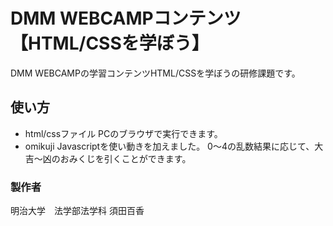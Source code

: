 # DMM WEBCAMPコンテンツ【HTML/CSSを学ぼう】
DMM WEBCAMPの学習コンテンツHTML/CSSを学ぼうの研修課題です。
## 使い方
- html/cssファイル
PCのブラウザで実行できます。
- omikuji
Javascriptを使い動きを加えました。
0～4の乱数結果に応じて、大吉～凶のおみくじを引くことができます。

### 製作者
明治大学　法学部法学科
須田百香
